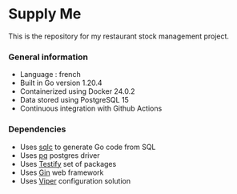 # Supply Me

This is the repository for my restaurant stock management project.

### General information

- Language : french
- Built in Go version 1.20.4
- Containerized using Docker 24.0.2
- Data stored using PostgreSQL 15
- Continuous integration with Github Actions

### Dependencies
- Uses [sqlc](https://sqlc.dev/) to generate Go code from SQL
- Uses [pq](https://github.com/lib/pq) postgres driver
- Uses [Testify](https://github.com/stretchr/testify) set of packages
- Uses [Gin](https://github.com/gin-gonic/gin) web framework
- Uses [Viper](https://github.com/spf13/viper) configuration solution